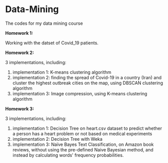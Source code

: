# Data-Mining
The codes for my data mining course

<b>Homework 1:</b> 

Working with the datset of Covid_19 patients.

<b>Homework 2:</b>

3 implementations, including:
  1. implementation 1: K-means clustering algorithm
  2. implementation 2: finding the spread of Covid-19 in a country (Iran) and cluster the highest outbreak cities on the map, using DBSCAN   clustering algorithm
  3. implementation 3: Image compression, using K-means clustering algorithm
  
 <b>Homework 3:</b>
 
 3 implementations, including:
  1. implementation 1: Decision Tree on heart.csv dataset to predict whether a person has a heart problem or not based on medical experiments
  2. implementation 2: Decision Tree with Weka 
  3. implementation 3: Naïve Bayes Text Classification, on Amazon book reviews, without using the pre-defined Naive Bayesian method, and instead by calculating words' frequency probabilities.
